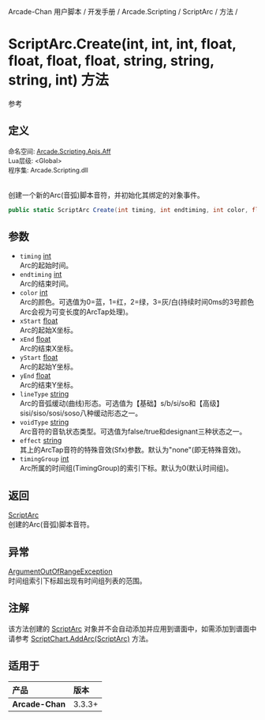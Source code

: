 Arcade-Chan 用户脚本 / 开发手册 / Arcade.Scripting / ScriptArc / 方法 /
# ScriptArc.Create(int, int, int, float, float, float, float, string, string, string, int) 方法
参考

## 定义
<div style="font-size: 90%;">
命名空间: <a href="README.md">Arcade.Scripting.Apis.Aff</a><br />
Lua层级: &lt;Global&gt;<br />
程序集: Arcade.Scripting.dll
</div><br />

创建一个新的Arc(音弧)脚本音符，并初始化其绑定的对象事件。

```csharp
public static ScriptArc Create(int timing, int endtiming, int color, float xStart, float xEnd, float yStart, float yEnd, string lineType, string voidType, string effect = "none", int timingGroup = 0);
```

## 参数
- ``timing`` [int](https://docs.microsoft.com/zh-cn/dotnet/api/system.int32)  
  Arc的起始时间。
- ``endtiming`` [int](https://docs.microsoft.com/zh-cn/dotnet/api/system.int32)  
  Arc的结束时间。
- ``color`` [int](https://docs.microsoft.com/zh-cn/dotnet/api/system.int32)  
  Arc的颜色。可选值为0=蓝，1=红，2=绿，3=灰/白(持续时间0ms的3号颜色Arc会视为可变长度的ArcTap处理)。
- ``xStart`` [float](https://docs.microsoft.com/zh-cn/dotnet/api/system.single)  
  Arc的起始X坐标。
- ``xEnd`` [float](https://docs.microsoft.com/zh-cn/dotnet/api/system.single)  
  Arc的结束X坐标。
- ``yStart`` [float](https://docs.microsoft.com/zh-cn/dotnet/api/system.single)  
  Arc的起始Y坐标。
- ``yEnd`` [float](https://docs.microsoft.com/zh-cn/dotnet/api/system.single)  
  Arc的结束Y坐标。
- ``lineType`` [string](https://docs.microsoft.com/zh-cn/dotnet/api/system.string)  
  Arc的音弧缓动(曲线)形态。可选值为【基础】s/b/si/so和【高级】sisi/siso/sosi/soso八种缓动形态之一。
- ``voidType`` [string](https://docs.microsoft.com/zh-cn/dotnet/api/system.string)  
  Arc音符的音轨状态类型。可选值为false/true和designant三种状态之一。
- ``effect`` [string](https://docs.microsoft.com/zh-cn/dotnet/api/system.string)  
  其上的ArcTap音符的特殊音效(Sfx)参数。默认为"none"(即无特殊音效)。
- ``timingGroup`` [int](https://docs.microsoft.com/zh-cn/dotnet/api/system.int32)  
  Arc所属的时间组(TimingGroup)的索引下标。默认为0(默认时间组)。

## 返回
[ScriptArc](ScriptArc.md)  
  创建的Arc(音弧)脚本音符。

## 异常
[ArgumentOutOfRangeException](https://docs.microsoft.com/zh-cn/dotnet/api/system.argumentoutofrangeexception)  
  时间组索引下标超出现有时间组列表的范围。

## 注解
该方法创建的 [ScriptArc](ScriptArc.md) 对象并不会自动添加并应用到谱面中，如需添加到谱面中请参考 [ScriptChart.AddArc(ScriptArc)](ScriptChart_AddArc.md) 方法。

## 适用于
| 产品 | 版本 |
|:----|:----|
| **Arcade-Chan** | 3.3.3+ |